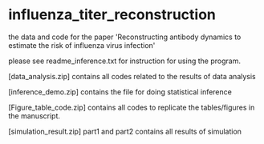 # influenza_titer_reconstruction

the data and code for the paper 'Reconstructing antibody dynamics to estimate the risk of influenza virus infection'

please see readme_inference.txt for instruction for using the program.

[data_analysis.zip] contains all codes related to the results of data analysis

[inference_demo.zip] contains the file for doing statistical inference

[Figure_table_code.zip] contains all codes to replicate the tables/figures in the manuscript.

[simulation_result.zip] part1 and part2 contains all results of simulation
